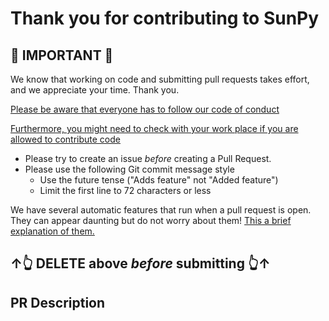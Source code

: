 # Thank you for contributing to SunPy

## 🚨 IMPORTANT 🚨

We know that working on code and submitting pull requests takes effort, and we appreciate your time.
Thank you.

[Please be aware that everyone has to follow our code of conduct](https://sunpy.org/coc)

[Furthermore, you might need to check with your work place if you are allowed to contribute code](https://docs.sunpy.org/en/latest/dev_guide/contents/newcomers.html)

- Please try to create an issue _before_ creating a Pull Request.
- Please use the following Git commit message style
  - Use the future tense ("Adds feature" not "Added feature")
  - Limit the first line to 72 characters or less

We have several automatic features that run when a pull request is open.
They can appear daunting but do not worry about them!
[This a brief explanation of them.](https://docs.sunpy.org/en/latest/dev_guide/contents/pr_review_procedure.html#continuous-integration)

## ↑👆 DELETE above _before_ submitting 👆↑

## PR Description

<!--
Please include a summary of the changes and which issue will be addressed
Please also include relevant motivation and context.
-->
